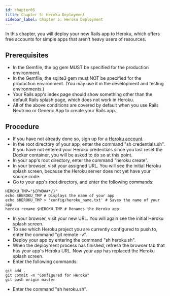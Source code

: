 ```yaml
---
id: chapter05
title: Chapter 5: Heroku Deployment
sidebar_label: Chapter 5: Heroku Deployment
---
```


In this chapter, you will deploy your new Rails app to Heroku, which offers free accounts for simple apps that aren't heavy users of resources.

## Prerequisites
* In the Gemfile, the pg gem MUST be specified for the production environment.
* In the Gemfile, the sqlite3 gem must NOT be specified for the production environment.  (You may use it in the development and testing environments.)
* Your Rails app's index page should show something other than the default Rails splash page, which does not work in Heroku.
*  All of the above conditions are covered by default when you use Rails Neutrino or Generic App to create your Rails app.

## Procedure
* If you have not already done so, sign up for a [Heroku account](https://www.heroku.com/).
* In the root directory of your app, enter the command "sh credentials.sh".  If you have not entered your Heroku credentials since you last reset the Docker container, you will be asked to do so at this point.
* In your app's root directory, enter the command "heroku create".
* In your browser, visit your assigned URL. You will see the initial Heroku splash screen, because the Heroku server does not yet have your source code.
* Go to your app's root directory, and enter the following commands:
```
HEROKU_TMP="${PWD##*/}"
echo $HEROKU_TMP # Displays the name of your app
echo $HEROKU_TMP > 'config/heroku_name.txt' # Saves the name of your app
heroku rename $HEROKU_TMP # Renames the Heroku app
```
* In your browser, visit your new URL. You will again see the initial Heroku splash screen.
* To see which Heroku project you are currently configured to push to, enter the command "git remote -v".
* Deploy your app by entering the command "sh heroku.sh".
* When the deployment process has finished, refresh the browser tab that has your app's Heroku URL.  Now your app has replaced the Heroku splash screen.
* Enter the following commands:
```
git add .
git commit -m "Configured for Heroku"
git push origin master
```
* Enter the command "sh heroku.sh".
